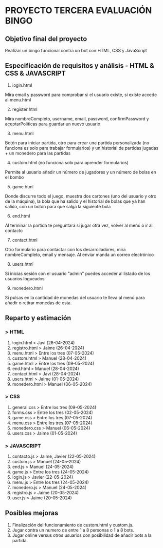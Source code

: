 # PROYECTO TERCERA EVALUACIÓN BINGO

## Objetivo final del proyecto
Realizar un bingo funcional contra un bot con HTML, CSS y JavaScript

## Especificación de requisitos y análisis - HTML & CSS & JAVASCRIPT

1. login.html
   
Mira email y password para comprobar si el usuario existe, si existe accede al menu.html

2. register.html
   
Mira nombreCompleto, username, email, password, confirmPassword y aceptarPoliticas para guardar un nuevo usuario

3. menu.html

Botón para iniciar partida, otro para crear una partida personalizada (no funciona es solo para trabajar formularios) y un historial de partidas jugadas + un monedero para las partidas

4. custom.html (no funciona solo para aprender formularios) 

Permite al usuario añadir un número de jugadores y un número de bolas en el bombo
   
5. game.html

Donde discurre todo el juego, muestra dos cartones (uno del usuario y otro de la máquina), la bola que ha salido y el historial de bolas que ya han salido, con un botón para que salga la siguiente bola

6. end.html

Al terminar la partida te preguntará si jugar otra vez, volver al menú o ir al contacto

7. contact.html

Otro formulario para contactar con los desarrolladores, mira nombreCompleto, email y mensaje. Al enviar manda un correo electrónico

8. users.html

Si inicias sesión con el usuario "admin" puedes acceder al listado de los usuarios logueados

9. monedero.html

Si pulsas en la cantidad de monedas del usuario te lleva al menú para añadir o retirar monedas de esta.
   

## Reparto y estimación
### > HTML

1. login.html > Javi (28-04-2024)
2. registro.html > Jaime (26-04-2024)
3. menu.html > Entre los tres (07-05-2024)
4. custom.html > Manuel (28-04-2024)
5. game.html > Entre los tres (09-05-2024)
6. end.html > Manuel (28-04-2024)
7. contact.html > Javi (28-04-2024)
8. users.html > Jaime (01-05-2024)
9. monedero.html > Manuel (06-05-2024)

### > CSS

1. general.css > Entre los tres (09-05-2024)
2. forms.css > Entre los tres (02-05-2024)
3. game.css > Entre los tres (07-05-2024)
4. menu.css > Entre los tres (07-05-2024)
5. monedero.css > Manuel (06-05-2024)
6. users.css > Jaime (01-05-2024)

### > JAVASCRIPT

1. contacto.js > Jaime, Javier (22-05-2024)
2. custom.js > Manuel (24-05-2024)
3. end.js > Manuel (24-05-2024)
4. game.js > Entre los tres (24-05-2024)
5. login.js > Javier (22-05-2024)
6. menu.js > Entre los tres (24-05-2024)
7. monedero.js > Manuel (24-05-2024)
8. registro.js > Jaime (20-05-2024)
9. user.js > Jaime (20-05-2024)

## Posibles mejoras
1. Finalización del funcionamiento de custom.html y custom.js.
2. Jugar contra un numero de entre 1 a 8 personas o 1 a 8 bots.
3. Jugar online versus otros usuarios con posibilidad de añadir bots a la partida.

